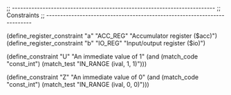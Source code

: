 ;; -------------------------------------------------------------------------
;; Constraints
;; -------------------------------------------------------------------------

(define_register_constraint "a" "ACC_REG" "Accumulator register ($acc)")
(define_register_constraint "b" "IO_REG" "Input/output register ($io)")

(define_constraint "U"
  "An immediate value of 1"
  (and (match_code "const_int")
       (match_test "IN_RANGE (ival, 1, 1)")))

(define_constraint "Z"
  "An immediate value of 0"
  (and (match_code "const_int")
       (match_test "IN_RANGE (ival, 0, 0)")))
